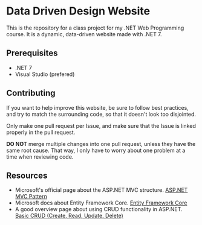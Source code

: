 # Data Driven Design Website

This is the repository for a class project for my .NET Web Programming course.
It is a dynamic, data-driven website made with .NET 7.

## Prerequisites

- .NET 7
- Visual Studio (prefered)

## Contributing

If you want to help improve this website, be sure to follow best practices, and try to match the surrounding code,
so that it doesn't look too disjointed.

Only make one pull request per Issue, and make sure that the Issue is linked properly in the pull request.

<strong>DO NOT</strong> merge multiple changes into one pull request, unless they have the same root cause. That way,
I only have to worry about one problem at a time when reviewing code.

## Resources
- Microsoft's official page about the ASP.NET MVC structure. <a href="https://dotnet.microsoft.com/en-us/apps/aspnet/mvc">ASP.NET MVC Pattern</a>
- Microsoft docs about Entity Framework Core. <a href="https://learn.microsoft.com/en-us/ef/core/">Entity Framework Core</a>
- A good overview page about using CRUD functionality in ASP.NET. <a href="https://www.geeksforgeeks.org/basic-crud-create-read-update-delete-in-asp-net-mvc-using-c-sharp-and-entity-framework/">Basic CRUD (Create, Read, Update, Delete)</a>
